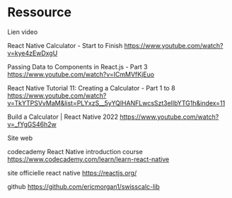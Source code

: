 # Ressource

Lien video

React Native Calculator - Start to Finish
https://www.youtube.com/watch?v=kye4zEwDxgU

Passing Data to Components in React.js - Part 3
https://www.youtube.com/watch?v=ICmMVfKjEuo

React Native Tutorial 11: Creating a Calculator - Part 1 to 8
https://www.youtube.com/watch?v=TkYTPSVvMaM&list=PLYxzS__5yYQlHANFLwcsSzt3elIbYTG1h&index=11

Build a Calculator | React Native 2022
https://www.youtube.com/watch?v=_fYgGS46h2w


Site web

codecademy React Native introduction course 
https://www.codecademy.com/learn/learn-react-native

site officielle react native
https://reactjs.org/

github
https://github.com/ericmorgan1/swisscalc-lib

